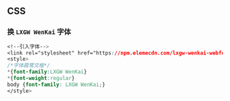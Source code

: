 

## CSS
### 换 `LXGW WenKai` 字体

``` css
<!--引入字体-->
<link rel="stylesheet" href="https://npm.elemecdn.com/lxgw-wenkai-webfont@1.1.0/lxgwwenkai-regular.css" />
<style>
/*字体霞鹭文楷*/
*{font-family:LXGW WenKai}
*{font-weight:regular}
body {font-family: LXGW WenKai;}
</style>
```
